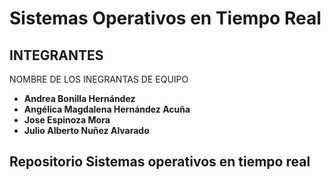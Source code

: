 # Sistemas Operativos en Tiempo Real
## INTEGRANTES
NOMBRE DE LOS INEGRANTAS DE EQUIPO

- **Andrea Bonilla Hernández**
- **Angélica Magdalena Hernández Acuña**
- **Jose Espinoza Mora**
- **Julio Alberto Nuñez Alvarado**

## Repositorio Sistemas operativos en tiempo real
